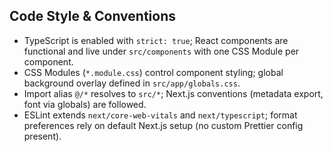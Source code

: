 ## Code Style & Conventions
- TypeScript is enabled with `strict: true`; React components are functional and live under `src/components` with one CSS Module per component.
- CSS Modules (`*.module.css`) control component styling; global background overlay defined in `src/app/globals.css`.
- Import alias `@/*` resolves to `src/*`; Next.js conventions (metadata export, font via globals) are followed.
- ESLint extends `next/core-web-vitals` and `next/typescript`; format preferences rely on default Next.js setup (no custom Prettier config present).